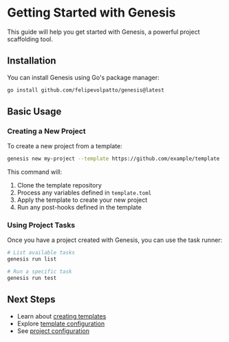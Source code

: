 # Getting Started with Genesis

This guide will help you get started with Genesis, a powerful project scaffolding tool.

## Installation

You can install Genesis using Go's package manager:

```bash
go install github.com/felipevolpatto/genesis@latest
```

## Basic Usage

### Creating a New Project

To create a new project from a template:

```bash
genesis new my-project --template https://github.com/example/template
```

This command will:
1. Clone the template repository
2. Process any variables defined in `template.toml`
3. Apply the template to create your new project
4. Run any post-hooks defined in the template

### Using Project Tasks

Once you have a project created with Genesis, you can use the task runner:

```bash
# List available tasks
genesis run list

# Run a specific task
genesis run test
```

## Next Steps

- Learn about [creating templates](../guides/creating-templates.md)
- Explore [template configuration](../reference/template-config.md)
- See [project configuration](../reference/project-config.md) 